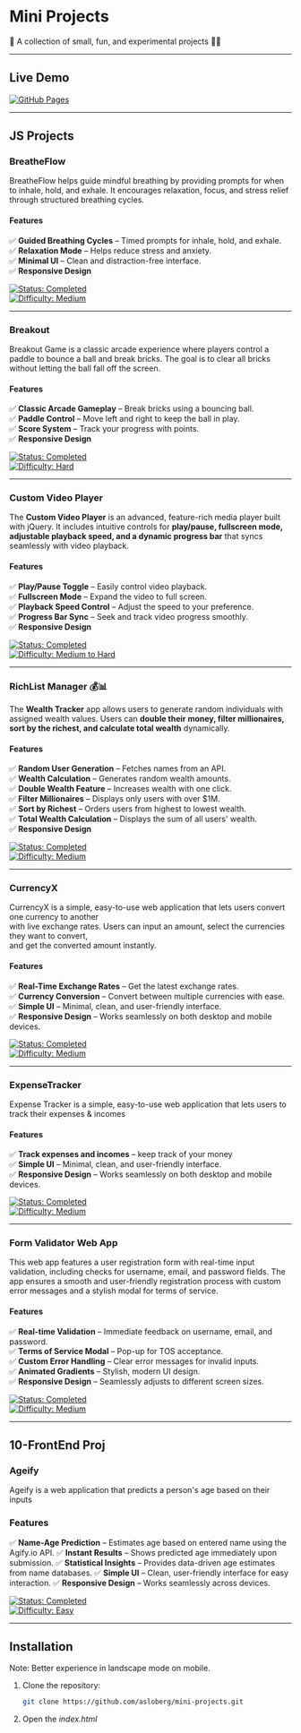# Mini Projects

🚀 A collection of small, fun, and experimental projects 🎨💡

---

## Live Demo

[![GitHub Pages](https://img.shields.io/badge/Live%20Demo-Available-green)](https://asloberg.github.io/mini-projects/)

---

## JS Projects

### BreatheFlow

BreatheFlow helps guide mindful breathing by providing prompts for when to inhale, hold, and exhale. It encourages relaxation, focus, and stress relief through structured breathing cycles.

#### Features

✅ **Guided Breathing Cycles** – Timed prompts for inhale, hold, and exhale.  
✅ **Relaxation Mode** – Helps reduce stress and anxiety.  
✅ **Minimal UI** – Clean and distraction-free interface.  
✅ **Responsive Design**

[![Status: Completed](https://img.shields.io/badge/status-completed-brightgreen)](https://github.com/asloberg/mini-projects)  
[![Difficulty: Medium](https://img.shields.io/badge/difficulty-medium-orange)](https://github.com/asloberg/mini-projects)

---

### Breakout

Breakout Game is a classic arcade experience where players control a paddle to bounce a ball and break bricks. The goal is to clear all bricks without letting the ball fall off the screen.

#### Features

✅ **Classic Arcade Gameplay** – Break bricks using a bouncing ball.  
✅ **Paddle Control** – Move left and right to keep the ball in play.  
✅ **Score System** – Track your progress with points.  
✅ **Responsive Design**

[![Status: Completed](https://img.shields.io/badge/status-completed-brightgreen)](https://github.com/asloberg/mini-projects)  
[![Difficulty: Hard](https://img.shields.io/badge/difficulty-hard-red)](https://github.com/asloberg/mini-projects)

---

### Custom Video Player

The **Custom Video Player** is an advanced, feature-rich media player built with jQuery. It includes intuitive controls for **play/pause, fullscreen mode, adjustable playback speed, and a dynamic progress bar** that syncs seamlessly with video playback.

#### Features

✅ **Play/Pause Toggle** – Easily control video playback.  
✅ **Fullscreen Mode** – Expand the video to full screen.  
✅ **Playback Speed Control** – Adjust the speed to your preference.  
✅ **Progress Bar Sync** – Seek and track video progress smoothly.  
✅ **Responsive Design**

[![Status: Completed](https://img.shields.io/badge/status-completed-brightgreen)](https://github.com/asloberg/mini-projects)  
[![Difficulty: Medium to Hard](https://img.shields.io/badge/difficulty-medium--hard-orange)](https://github.com/asloberg/mini-projects)

---

### RichList Manager 💰📊

The **Wealth Tracker** app allows users to generate random individuals with assigned wealth values. Users can **double their money, filter millionaires, sort by the richest, and calculate total wealth** dynamically.

#### Features

✅ **Random User Generation** – Fetches names from an API.  
✅ **Wealth Calculation** – Generates random wealth amounts.  
✅ **Double Wealth Feature** – Increases wealth with one click.  
✅ **Filter Millionaires** – Displays only users with over $1M.  
✅ **Sort by Richest** – Orders users from highest to lowest wealth.  
✅ **Total Wealth Calculation** – Displays the sum of all users' wealth.  
✅ **Responsive Design**

[![Status: Completed](https://img.shields.io/badge/status-completed-brightgreen)](https://github.com/asloberg/mini-projects)  
[![Difficulty: Medium](https://img.shields.io/badge/difficulty-medium-orange)](https://github.com/asloberg/mini-projects)

---

### CurrencyX

CurrencyX is a simple, easy-to-use web application that lets users convert one currency to another  
with live exchange rates. Users can input an amount, select the currencies they want to convert,  
and get the converted amount instantly.

#### Features

✅ **Real-Time Exchange Rates** – Get the latest exchange rates.  
✅ **Currency Conversion** – Convert between multiple currencies with ease.  
✅ **Simple UI** – Minimal, clean, and user-friendly interface.  
✅ **Responsive Design** – Works seamlessly on both desktop and mobile devices.

[![Status: Completed](https://img.shields.io/badge/status-completed-brightgreen)](https://github.com/asloberg/mini-projects)  
[![Difficulty: Medium](https://img.shields.io/badge/difficulty-medium-orange)](https://github.com/asloberg/mini-projects)

---

### ExpenseTracker

Expense Tracker is a simple, easy-to-use web application that lets users to track their expenses & incomes

#### Features

✅ **Track expenses and incomes** – keep track of your money  
✅ **Simple UI** – Minimal, clean, and user-friendly interface.  
✅ **Responsive Design** – Works seamlessly on both desktop and mobile devices.

[![Status: Completed](https://img.shields.io/badge/status-completed-brightgreen)](https://github.com/asloberg/mini-projects)  
[![Difficulty: Medium](https://img.shields.io/badge/difficulty-medium-orange)](https://github.com/asloberg/mini-projects)

---

### Form Validator Web App

This web app features a user registration form with real-time input validation, including checks for username, email, and password fields. The app ensures a smooth and user-friendly registration process with custom error messages and a stylish modal for terms of service.

#### Features

✅ **Real-time Validation** – Immediate feedback on username, email, and password.  
✅ **Terms of Service Modal** – Pop-up for TOS acceptance.  
✅ **Custom Error Handling** – Clear error messages for invalid inputs.  
✅ **Animated Gradients** – Stylish, modern UI design.  
✅ **Responsive Design** – Seamlessly adjusts to different screen sizes.

[![Status: Completed](https://img.shields.io/badge/status-completed-brightgreen)](https://github.com/asloberg/mini-projects)  
[![Difficulty: Medium](https://img.shields.io/badge/difficulty-medium-orange)](https://github.com/asloberg/mini-projects)

---

## 10-FrontEnd Proj

### Ageify

Ageify is a web application that predicts a person's age based on their inputs

### Features

✅ **Name-Age Prediction** – Estimates age based on entered name using the Agify.io API.
✅ **Instant Results** – Shows predicted age immediately upon submission.
✅ **Statistical Insights** – Provides data-driven age estimates from name databases.
✅ **Simple UI** – Clean, user-friendly interface for easy interaction.
✅ **Responsive Design** – Works seamlessly across devices.

[![Status: Completed](https://img.shields.io/badge/status-completed-brightgreen)](https://github.com/asloberg/mini-projects)  
[![Difficulty: Easy](https://img.shields.io/badge/difficulty-easy-lightgreen)](https://github.com/asloberg/mini-projects)

---

## Installation

Note: Better experience in landscape mode on mobile.

1. Clone the repository:
   ```bash
   git clone https://github.com/asloberg/mini-projects.git
   ```
2. Open the _index.html_

